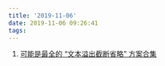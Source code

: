 ```yaml
---
title: '2019-11-06'
date: 2019-11-06 09:26:41
tags:
---
```


1. [可能是最全的 “文本溢出截断省略” 方案合集](https://juejin.im/post/5dc15b35f265da4d432a3d10)